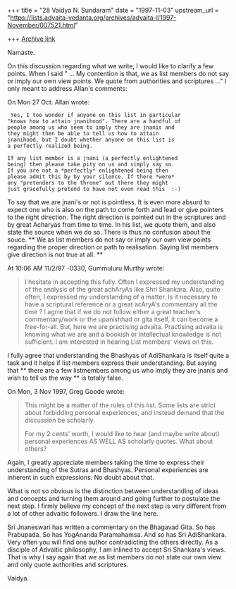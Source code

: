 +++
title = "28 Vaidya N. Sundaram"
date = "1997-11-03"
upstream_url = "https://lists.advaita-vedanta.org/archives/advaita-l/1997-November/007521.html"

+++
[Archive link](https://lists.advaita-vedanta.org/archives/advaita-l/1997-November/007521.html)

Namaste.

 On this discussion regarding what we write, I would like to clarify a
few points. When I said " ... My contention is that, we as list members do
not say or imply our own view points. We quote from authorities and
scriptures ..." I only meant to address Allan's comments:

On Mon 27 Oct. Allan wrote:

>>
     Yes, I too wonder if anyone on this list in particular
    "knows how to attain jnanihood". There are a handful of
    people among us who seem to imply they are jnanis and
    they might then be able to tell us how to attain
    jnanihood, but I doubt whether anyone on this list is
    a perfectly realized being.

    If any list member is a jnani (a perfectly enlightened
    being) then please take pity on us and simply say so.
    If you are not a *perfectly* enlightened being then
    please admit this by by your silence. If there *were*
    any "pretenders to the throne" out there they might
    just gracefully pretend to have not even read this  :-)

>>

 To say that we are jnani's or not is pointless. It is even more absurd
to expect one who is also on the path to come forth and lead or give
pointers to the right direction.  The right direction is pointed
out in the scriptures and by great Acharyas from time to time. In his
list, we quote them, and also state the source when we do so. There is
thus no confusion about the souce. **  We as list members do not say or
imply our own view points regarding the proper direction or path to
realisation. Saying list members give direction is not true at all. **

At 10:06 AM 11/2/97 -0330, Gummuluru Murthy wrote:

> I hesitate in accepting this fully. Often I expressed my understanding of
> the analysis of the great achAryAs like Shri Shankara. Also, quite often,
> I expressed my understanding of a matter. Is it necessary to have a
> scriptural reference or a great acAryA's commentary all the time ? I agrre
> that if we do not follow either a great teacher's commentary/work or the
> upanishhad or gita itself, it can become a free-for-all. But, here we are
> practising advaita. Practising advaita is knowing what we are and a
> bookish or intellectual knowledge is not sufficient. I am interested in
> hearing List members' views on this.


 I fully agree that understanding the Bhashyas of AdiShankara is itself
quite a task and it helps if list members express their understanding.
But saying that ** there are a few listmembers among us who imply they
are jnanis and wish to tell us the way ** is totally false.


On Mon, 3 Nov 1997, Greg Goode wrote:
> This might be a matter of the rules of this list.  Some lists are strict about
> forbidding personal experiences, and instead demand that the discussion be
> scholarly.
>
> For my 2 cents' worth, I would like to hear (and maybe write about)
> personal experiences AS
> WELL AS scholarly quotes.  What about others?

Again, I greatly appreciate members taking the time to express their
understanding of the Sutras and Bhashyas. Personal experiences are
inherent in such expressions. No doubt about that.

What is not so obvious is the distinction between understanding of ideas
and concepts and turning them around and going further to postulate the
next step. I firmly believe my concept of the next step is very different
from a lot of other advaitic followers. I draw the line here.

Sri Jnaneswari has written a commentary on the Bhagavad Gita. So has
Prabupada. So has YogAnanda Paramahamsa. And so has Sri AdiShankara.
Very often you will find one author contradicting the others directly.
As a disciple of Advaitic philosophy, I am inlined to accept Sri
Shankara's views. That is why I say again that we as list members do
not state our own view and only quote authorities and scriptures.

Vaidya.

